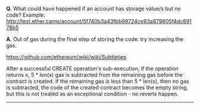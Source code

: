 **Q**.  What could have happened if an account has storage value/s but no code?  Example: http://test.ether.camp/account/5f740b3a43fbb99724ce93a879805f4dc89178b5

**A**.  Out of gas during the final step of storing the code: try increasing the gas.

https://github.com/ethereum/wiki/wiki/Subtleties

After a successful CREATE operation's sub-execution, if the operation returns x, 5 * len(x) gas is subtracted from the remaining gas before the contract is created. If the remaining gas is less than 5 * len(x), then no gas is subtracted, the code of the created contract becomes the empty string, but this is not treated as an exceptional condition - no reverts happen.

---